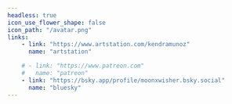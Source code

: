 ```yaml
---
headless: true
icon_use_flower_shape: false
icon_path: "/avatar.png"
links:
    - link: "https://www.artstation.com/kendramunoz"
      name: "artstation"

    # - link: "https://www.patreon.com"
    #   name: "patreon"
    - link: "https://bsky.app/profile/moonxwisher.bsky.social"
      name: "bluesky"
---
```


